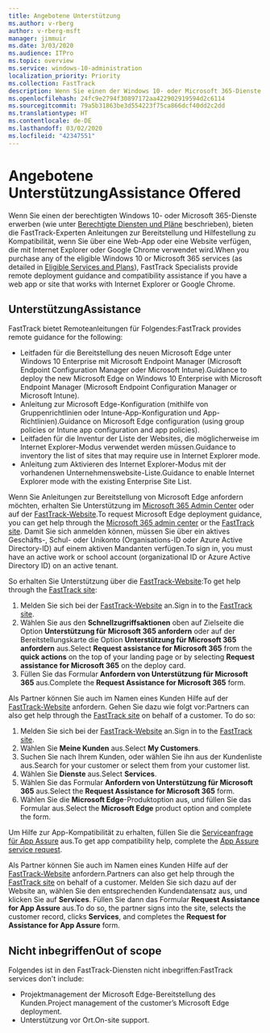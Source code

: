 ```yaml
---
title: Angebotene Unterstützung
ms.author: v-rberg
author: v-rberg-msft
manager: jimmuir
ms.date: 3/03/2020
ms.audience: ITPro
ms.topic: overview
ms.service: windows-10-administration
localization_priority: Priority
ms.collection: FastTrack
description: Wenn Sie einen der Windows 10- oder Microsoft 365-Dienste erwerben (wie unter "Berechtigte Diensten und Pläne" beschrieben), bieten die FastTrack-Experten Anleitungen zur Bereitstellung und Hilfestellung zu Kompatibilität, wenn Sie über eine Web-App oder eine Website verfügen, die mit Internet Explorer oder Google Chrome verwendet wird.
ms.openlocfilehash: 24fc9e2794f30897172aa422902919594d2c6114
ms.sourcegitcommit: 79a5b31863be3d554223f75ca866dcf40dd2c2dd
ms.translationtype: HT
ms.contentlocale: de-DE
ms.lasthandoff: 03/02/2020
ms.locfileid: "42347551"
---
```

# <a name="assistance-offered"></a><span data-ttu-id="3c03a-103">Angebotene Unterstützung</span><span class="sxs-lookup"><span data-stu-id="3c03a-103">Assistance Offered</span></span>

<span data-ttu-id="3c03a-104">Wenn Sie einen der berechtigten Windows 10- oder Microsoft 365-Dienste erwerben (wie unter [Berechtigte Diensten und Pläne](M365-eligible-services-and-plans.md) beschrieben), bieten die FastTrack-Experten Anleitungen zur Bereitstellung und Hilfestellung zu Kompatibilität, wenn Sie über eine Web-App oder eine Website verfügen, die mit Internet Explorer oder Google Chrome verwendet wird.</span><span class="sxs-lookup"><span data-stu-id="3c03a-104">When you purchase any of the eligible Windows 10 or Microsoft 365 services (as detailed in [Eligible Services and Plans](M365-eligible-services-and-plans.md)), FastTrack Specialists provide remote deployment guidance and compatibility assistance if you have a web app or site that works with Internet Explorer or Google Chrome.</span></span> 

## <a name="assistance"></a><span data-ttu-id="3c03a-105">Unterstützung</span><span class="sxs-lookup"><span data-stu-id="3c03a-105">Assistance</span></span>

<span data-ttu-id="3c03a-106">FastTrack bietet Remoteanleitungen für Folgendes:</span><span class="sxs-lookup"><span data-stu-id="3c03a-106">FastTrack provides remote guidance for the following:</span></span>
- <span data-ttu-id="3c03a-107">Leitfaden für die Bereitstellung des neuen Microsoft Edge unter Windows 10 Enterprise mit Microsoft Endpoint Manager (Microsoft Endpoint Configuration Manager oder Microsoft Intune).</span><span class="sxs-lookup"><span data-stu-id="3c03a-107">Guidance to deploy the new Microsoft Edge on Windows 10 Enterprise with Microsoft Endpoint Manager (Microsoft Endpoint Configuration Manager or Microsoft Intune).</span></span>
- <span data-ttu-id="3c03a-108">Anleitung zur Microsoft Edge-Konfiguration (mithilfe von Gruppenrichtlinien oder Intune-App-Konfiguration und App-Richtlinien).</span><span class="sxs-lookup"><span data-stu-id="3c03a-108">Guidance on Microsoft Edge configuration (using group policies or Intune app configuration and app policies).</span></span>
- <span data-ttu-id="3c03a-109">Leitfaden für die Inventur der Liste der Websites, die möglicherweise im Internet Explorer-Modus verwendet werden müssen.</span><span class="sxs-lookup"><span data-stu-id="3c03a-109">Guidance to inventory the list of sites that may require use in Internet Explorer mode.</span></span>
- <span data-ttu-id="3c03a-110">Anleitung zum Aktivieren des Internet Explorer-Modus mit der vorhandenen Unternehmenswebsite-Liste.</span><span class="sxs-lookup"><span data-stu-id="3c03a-110">Guidance to enable Internet Explorer mode with the existing Enterprise Site List.</span></span>

<span data-ttu-id="3c03a-111">Wenn Sie Anleitungen zur Bereitstellung von Microsoft Edge anfordern möchten, erhalten Sie Unterstützung im [Microsoft 365 Admin Center](https://go.microsoft.com/fwlink/?linkid=2032704) oder auf der [FastTrack-Website](https://go.microsoft.com/fwlink/?linkid=780698).</span><span class="sxs-lookup"><span data-stu-id="3c03a-111">To request Microsoft Edge deployment guidance, you can get help through the [Microsoft 365 admin center](https://go.microsoft.com/fwlink/?linkid=2032704) or the [FastTrack site](https://go.microsoft.com/fwlink/?linkid=780698).</span></span> <span data-ttu-id="3c03a-112">Damit Sie sich anmelden können, müssen Sie über ein aktives Geschäfts-, Schul- oder Unikonto (Organisations-ID oder Azure Active Directory-ID) auf einem aktiven Mandanten verfügen.</span><span class="sxs-lookup"><span data-stu-id="3c03a-112">To sign in, you must have an active work or school account (organizational ID or Azure Active Directory ID) on an active tenant.</span></span> 

<span data-ttu-id="3c03a-113">So erhalten Sie Unterstützung über die [FastTrack-Website](https://go.microsoft.com/fwlink/?linkid=780698):</span><span class="sxs-lookup"><span data-stu-id="3c03a-113">To get help through the [FastTrack site](https://go.microsoft.com/fwlink/?linkid=780698):</span></span> 
1.  <span data-ttu-id="3c03a-114">Melden Sie sich bei der [FastTrack-Website](https://go.microsoft.com/fwlink/?linkid=780698) an.</span><span class="sxs-lookup"><span data-stu-id="3c03a-114">Sign in to the [FastTrack site](https://go.microsoft.com/fwlink/?linkid=780698).</span></span> 
2.  <span data-ttu-id="3c03a-115">Wählen Sie aus den **Schnellzugriffsaktionen** oben auf Zielseite die Option **Unterstützung für Microsoft 365 anfordern** oder auf der Bereitstellungskarte die Option **Unterstützung für Microsoft 365 anfordern** aus.</span><span class="sxs-lookup"><span data-stu-id="3c03a-115">Select **Request assistance for Microsoft 365** from the **quick actions** on the top of your landing page or by selecting **Request assistance for Microsoft 365** on the deploy card.</span></span>
3.  <span data-ttu-id="3c03a-116">Füllen Sie das Formular **Anfordern von Unterstützung für Microsoft 365** aus.</span><span class="sxs-lookup"><span data-stu-id="3c03a-116">Complete the **Request Assistance for Microsoft 365** form.</span></span>
  
<span data-ttu-id="3c03a-p102">Als Partner können Sie auch im Namen eines Kunden Hilfe auf der [FastTrack-Website](https://go.microsoft.com/fwlink/?linkid=780698) anfordern. Gehen Sie dazu wie folgt vor:</span><span class="sxs-lookup"><span data-stu-id="3c03a-p102">Partners can also get help through the [FastTrack site](https://go.microsoft.com/fwlink/?linkid=780698) on behalf of a customer. To do so:</span></span>
1.  <span data-ttu-id="3c03a-119">Melden Sie sich bei der [FastTrack-Website](https://go.microsoft.com/fwlink/?linkid=780698) an.</span><span class="sxs-lookup"><span data-stu-id="3c03a-119">Sign in to the [FastTrack site](https://go.microsoft.com/fwlink/?linkid=780698).</span></span> 
2.  <span data-ttu-id="3c03a-120">Wählen Sie **Meine Kunden** aus.</span><span class="sxs-lookup"><span data-stu-id="3c03a-120">Select **My Customers**.</span></span>
3.  <span data-ttu-id="3c03a-121">Suchen Sie nach Ihrem Kunden, oder wählen Sie ihn aus der Kundenliste aus.</span><span class="sxs-lookup"><span data-stu-id="3c03a-121">Search for your customer or select them from your customer list.</span></span>
4.  <span data-ttu-id="3c03a-122">Wählen Sie **Dienste** aus.</span><span class="sxs-lookup"><span data-stu-id="3c03a-122">Select **Services**.</span></span>
5.  <span data-ttu-id="3c03a-123">Wählen Sie das Formular **Anfordern von Unterstützung für Microsoft 365** aus.</span><span class="sxs-lookup"><span data-stu-id="3c03a-123">Select the **Request Assistance for Microsoft 365** form.</span></span>
6.  <span data-ttu-id="3c03a-124">Wählen Sie die **Microsoft Edge**-Produktoption aus, und füllen Sie das Formular aus.</span><span class="sxs-lookup"><span data-stu-id="3c03a-124">Select the **Microsoft Edge** product option and complete the form.</span></span>
 
<span data-ttu-id="3c03a-125">Um Hilfe zur App-Kompatibilität zu erhalten, füllen Sie die [Serviceanfrage für App Assure](https://go.microsoft.com/fwlink/?linkid=2022721) aus.</span><span class="sxs-lookup"><span data-stu-id="3c03a-125">To get app compatibility help, complete the [App Assure service request](https://go.microsoft.com/fwlink/?linkid=2022721).</span></span>

<span data-ttu-id="3c03a-126">Als Partner können Sie auch im Namen eines Kunden Hilfe auf der [FastTrack-Website](https://go.microsoft.com/fwlink/?linkid=780698) anfordern.</span><span class="sxs-lookup"><span data-stu-id="3c03a-126">Partners can also get help through the [FastTrack site](https://go.microsoft.com/fwlink/?linkid=780698) on behalf of a customer.</span></span> <span data-ttu-id="3c03a-127">Melden Sie sich dazu auf der Website an, wählen Sie den entsprechenden Kundendatensatz aus, und klicken Sie auf **Services**. Füllen Sie dann das Formular **Request Assistance for App Assure** aus.</span><span class="sxs-lookup"><span data-stu-id="3c03a-127">To do so, the partner signs into the site, selects the customer record, clicks **Services**, and completes the **Request for Assistance for App Assure** form.</span></span>

## <a name="out-of-scope"></a><span data-ttu-id="3c03a-128">Nicht inbegriffen</span><span class="sxs-lookup"><span data-stu-id="3c03a-128">Out of scope</span></span>

<span data-ttu-id="3c03a-129">Folgendes ist in den FastTrack-Diensten nicht inbegriffen:</span><span class="sxs-lookup"><span data-stu-id="3c03a-129">FastTrack services don't include:</span></span>
- <span data-ttu-id="3c03a-130">Projektmanagement der Microsoft Edge-Bereitstellung des Kunden.</span><span class="sxs-lookup"><span data-stu-id="3c03a-130">Project management of the customer’s Microsoft Edge deployment.</span></span>
- <span data-ttu-id="3c03a-131">Unterstützung vor Ort.</span><span class="sxs-lookup"><span data-stu-id="3c03a-131">On-site support.</span></span>